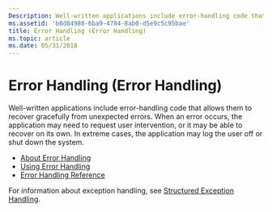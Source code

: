 ```yaml
---
Description: Well-written applications include error-handling code that allows them to recover gracefully from unexpected errors.
ms.assetid: 'b8d84980-6ba9-4784-8ab0-d5e9c5c95bae'
title: Error Handling (Error Handling)
ms.topic: article
ms.date: 05/31/2018
---
```


# Error Handling (Error Handling)

Well-written applications include error-handling code that allows them to recover gracefully from unexpected errors. When an error occurs, the application may need to request user intervention, or it may be able to recover on its own. In extreme cases, the application may log the user off or shut down the system.

-   [About Error Handling](about-error-handling.md)
-   [Using Error Handling](using-error-handling.md)
-   [Error Handling Reference](error-handling-reference.md)

For information about exception handling, see [Structured Exception Handling](structured-exception-handling.md).

 

 



